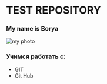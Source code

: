 # TEST REPOSITORY

### My name is Borya
 ![my photo](https://cdn-icons-png.flaticon.com/512/168/168723.png)

### Учимся работать с:
* GIT
* Git Hub
